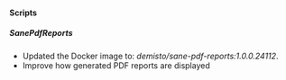 #### Scripts
##### SanePdfReports
- Updated the Docker image to: *demisto/sane-pdf-reports:1.0.0.24112*.
- Improve how generated PDF reports are displayed
